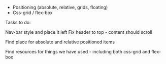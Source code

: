 
* Positioning (absolute, relative, grids, floating) 
* Css-grid / flex-box


Tasks to do:

Nav-bar style and place it left
Fix header to top - content should scroll

Find place for absolute and relative positioned items

Find resources for things we have used - including both css-grid and flex-box